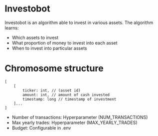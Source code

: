 # Investobot

Investobot is an algorithm able to invest in various assets.
The algorithm learns:

- Which assets to invest
- What proportion of money to invest into each asset
- When to invest into particular assets

# Chromosome structure

```
[
    [
        ticker: int, // (asset id)
        amount: int, // amount of cash invested
        timestamp: long // timestamp of investment
    ]...
]
```

- Number of transactions: Hyperparameter (NUM_TRANSACTIONS)
- Max yearly trades: Hyperparameter (MAX_YEARLY_TRADES)
- Budget: Configurable in .env